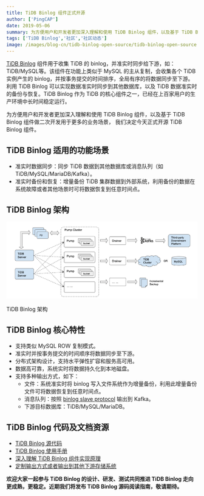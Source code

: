 ```yaml
---
title: TiDB Binlog 组件正式开源
author: ['PingCAP']
date: 2019-05-06
summary: 为方便用户和开发者更加深入理解和使用 TiDB Binlog 组件，以及基于 TiDB Binlog 组件做二次开发用于更多的业务场景， TiDB 团队决定于 2019 年 5 月 6 日正式开源 TiDB Binlog 组件。
tags: ['TiDB Binlog','社区','社区动态']
image: /images/blog-cn/tidb-binlog-open-source/tidb-binlog-open-source.jpg
---
```


[TiDB Binlog](https://github.com/pingcap/tidb-binlog) 组件用于收集 TiDB 的 binlog，并准实时同步给下游，如：TiDB/MySQL等。该组件在功能上类似于 MySQL 的主从复制，会收集各个 TiDB 实例产生的 binlog，并按事务提交的时间排序，全局有序的将数据同步至下游。利用 TiDB Binlog 可以实现数据准实时同步到其他数据库，以及 TiDB 数据准实时的备份与恢复。TiDB Binlog 作为 TiDB 的核心组件之一，已经在上百家用户的生产环境中长时间稳定运行。

为方便用户和开发者更加深入理解和使用 TiDB Binlog 组件，以及基于 TiDB Binlog 组件做二次开发用于更多的业务场景， 我们决定今天正式开源 TiDB Binlog 组件。

## TiDB Binlog 适用的功能场景

+ 准实时数据同步：同步 TiDB 数据到其他数据库或消息队列（如 TiDB/MySQL/MariaDB/Kafka）。
+ 准实时备份和恢复：增量备份 TiDB 集群数据到外部系统，利用备份的数据在系统故障或者其他场景时可将数据恢复到任意时间点。

## TiDB Binlog 架构

![TiDB Binlog 架构](media/tidb-binlog-open-source/1.png)

<div class="caption-center">TiDB Binlog 架构</div>

## TiDB Binlog 核心特性

+ 支持类似 MySQL ROW 复制模式。
+ 准实时并按事务提交的时间顺序将数据同步至下游。
+ 分布式架构设计，支持水平弹性扩容和服务高可用。
+ 数据高可靠，系统实时将数据持久化到本地磁盘。
+ 支持多种输出方式，如下：
    - 文件：系统准实时将 binlog 写入文件系统作为增量备份，利用此增量备份文件可将数据恢复到任意时间点。
    - 消息队列：按照 [binlog slave protocol](https://pingcap.com/docs-cn/tools/binlog/binlog-slave-client/) 输出到 Kafka。
    - 下游目标数据库：TiDB/MySQL/MariaDB。

## TiDB Binlog 代码及文档资源

+ [TiDB Binlog 源代码](https://github.com/pingcap/tidb-binlog)
+ [TiDB Binlog 使用手册](https://pingcap.com/docs-cn/tools/binlog/overview/)
+ [深入理解 TiDB Binlog 组件实现原理](https://pingcap.com/blog-cn/tidb-ecosystem-tools-1/)
+ [定制输出方式或者输出到其他下游存储系统](https://pingcap.com/docs-cn/tools/binlog/binlog-slave-client/)

**欢迎大家一起参与 TiDB Binlog 的设计、研发、测试共同推进 TiDB Binlog 走向更成熟，更稳定。近期我们将发布 TiDB Binlog 源码阅读指南，敬请期待。**

